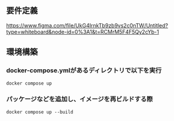 ## 要件定義
https://www.figma.com/file/UkG4IrnkTb9zb9vs2c0nTW/Untitled?type=whiteboard&node-id=0%3A1&t=RCMrM5F4F5Qy2cYb-1

## 環境構築
### docker-compose.ymlがあるディレクトリで以下を実行

`docker compose up`

### パッケージなどを追加し、イメージを再ビルドする際

`docker compose up --build`